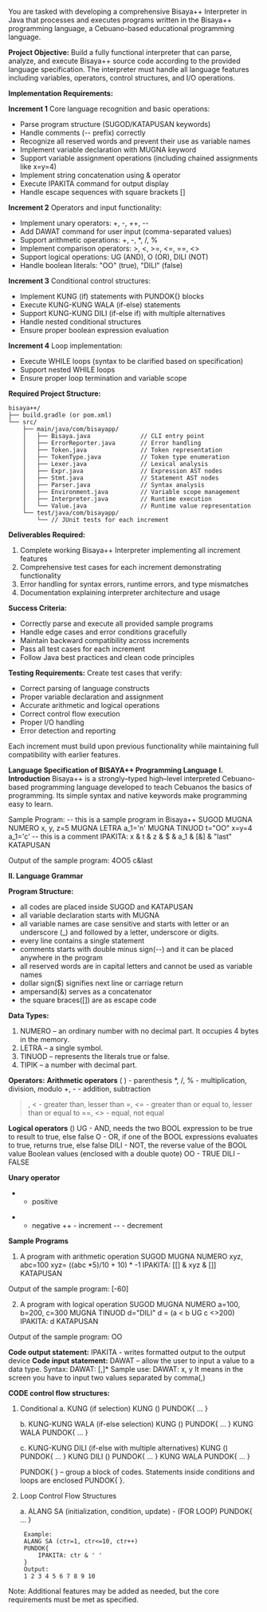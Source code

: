 You are tasked with developing a comprehensive Bisaya++ Interpreter in Java that processes and executes programs written in the Bisaya++ programming language, a Cebuano-based educational programming language.

**Project Objective:**
Build a fully functional interpreter that can parse, analyze, and execute Bisaya++ source code according to the provided language specification. The interpreter must handle all language features including variables, operators, control structures, and I/O operations.

**Implementation Requirements:**

**Increment 1**
Core language recognition and basic operations:
- Parse program structure (SUGOD/KATAPUSAN keywords)
- Handle comments (-- prefix) correctly
- Recognize all reserved words and prevent their use as variable names
- Implement variable declaration with MUGNA keyword
- Support variable assignment operations (including chained assignments like x=y=4)
- Implement string concatenation using & operator
- Execute IPAKITA command for output display
- Handle escape sequences with square brackets []

**Increment 2**
Operators and input functionality:
- Implement unary operators: +, -, ++, --
- Add DAWAT command for user input (comma-separated values)
- Support arithmetic operations: +, -, *, /, %
- Implement comparison operators: >, <, >=, <=, ==, <>
- Support logical operations: UG (AND), O (OR), DILI (NOT)
- Handle boolean literals: "OO" (true), "DILI" (false)

**Increment 3**
Conditional control structures:
- Implement KUNG (if) statements with PUNDOK{} blocks
- Execute KUNG-KUNG WALA (if-else) statements
- Support KUNG-KUNG DILI (if-else if) with multiple alternatives
- Handle nested conditional structures
- Ensure proper boolean expression evaluation

**Increment 4**
Loop implementation:
- Execute WHILE loops (syntax to be clarified based on specification)
- Support nested WHILE loops
- Ensure proper loop termination and variable scope

**Required Project Structure:**
```
bisaya++/
├── build.gradle (or pom.xml)
└── src/
    ├── main/java/com/bisayapp/
    │   ├── Bisaya.java              // CLI entry point
    │   ├── ErrorReporter.java       // Error handling
    │   ├── Token.java               // Token representation
    │   ├── TokenType.java           // Token type enumeration
    │   ├── Lexer.java               // Lexical analysis
    │   ├── Expr.java                // Expression AST nodes
    │   ├── Stmt.java                // Statement AST nodes
    │   ├── Parser.java              // Syntax analysis
    │   ├── Environment.java         // Variable scope management
    │   ├── Interpreter.java         // Runtime execution
    │   └── Value.java               // Runtime value representation
    └── test/java/com/bisayapp/
        └── // JUnit tests for each increment
```

**Deliverables Required:**
1. Complete working Bisaya++ Interpreter implementing all increment features
2. Comprehensive test cases for each increment demonstrating functionality
3. Error handling for syntax errors, runtime errors, and type mismatches
4. Documentation explaining interpreter architecture and usage

**Success Criteria:**
- Correctly parse and execute all provided sample programs
- Handle edge cases and error conditions gracefully
- Maintain backward compatibility across increments
- Pass all test cases for each increment
- Follow Java best practices and clean code principles

**Testing Requirements:**
Create test cases that verify:
- Correct parsing of language constructs
- Proper variable declaration and assignment
- Accurate arithmetic and logical operations
- Correct control flow execution
- Proper I/O handling
- Error detection and reporting

Each increment must build upon previous functionality while maintaining full compatibility with earlier features.

**Language Specification of BISAYA++ Programming Language**
**I. Introduction**
Bisaya++ is a strongly–typed high–level interpreted Cebuano-based programming language developed to teach Cebuanos
the basics of programming. Its simple syntax and native keywords make programming easy to learn.

Sample Program:
-- this is a sample program in Bisaya++
SUGOD
MUGNA NUMERO x, y, z=5
MUGNA LETRA a_1='n'
MUGNA TINUOD t="OO"
x=y=4
a_1='c'
-- this is a comment
IPAKITA: x & t & z & $ & a_1 & [&] & "last"
KATAPUSAN

Output of the sample program:
4OO5
c&last

**II. Language Grammar**

**Program Structure:**
- all codes are placed inside SUGOD and KATAPUSAN
- all variable declaration starts with MUGNA
- all variable names are case sensitive and starts with letter or an underscore (_) and followed by a letter, underscore or digits.
- every line contains a single statement
- comments starts with double minus sign(--) and it can be placed anywhere in the program
- all reserved words are in capital letters and cannot be used as variable names
- dollar sign($) signifies next line or carriage return
- ampersand(&) serves as a concatenator
- the square braces([]) are as escape code

**Data Types:**
1. NUMERO – an ordinary number with no decimal part. It occupies 4 bytes in the memory.
2. LETRA – a single symbol.
3. TINUOD – represents the literals true or false.
4. TIPIK – a number with decimal part.

**Operators:**
**Arithmetic operators**
( ) - parenthesis
*, /, % - multiplication, division, modulo
+, - - addition, subtraction
>, < - greater than, lesser than
>=, <= - greater than or equal to, lesser than or equal to
==, <> - equal, not equal

**Logical operators** (<BOOL expression><LogicalOperator><BOOL expression>)
UG - AND, needs the two BOOL expression to be true to result to true, else false
O - OR, if one of the BOOL expressions evaluates to true, returns true, else false
DILI - NOT, the reverse value of the BOOL value
Boolean values (enclosed with a double quote)
OO - TRUE
DILI - FALSE

**Unary operator**
+ - positive
- - negative
++ - increment
-- - decrement

**Sample Programs**
1. A program with arithmetic operation
SUGOD
    MUGNA NUMERO xyz, abc=100
    xyz= ((abc *5)/10 + 10) * -1
    IPAKITA: [[] & xyz & []]
KATAPUSAN

Output of the sample program:
[-60]

2. A program with logical operation
SUGOD
    MUGNA NUMERO a=100, b=200, c=300
    MUGNA TINUOD d="DILI"
    d = (a < b UG c <>200)
    IPAKITA: d
KATAPUSAN

Output of the sample program:
OO

**Code output statement:**
    IPAKITA - writes formatted output to the output device
**Code input statement:**
    DAWAT – allow the user to input a value to a data type.
    Syntax:
        DAWAT: <variableName>[,<variableName>]*
    Sample use:
        DAWAT: x, y
        It means in the screen you have to input two values separated by comma(,)
        
**CODE control flow structures:**
1. Conditional
    a. KUNG (if selection)
        KUNG (<BOOL expression>)
        PUNDOK{
            <statement>
            …
            <statement>
        }

    b. KUNG-KUNG WALA (if-else selection)
        KUNG (<BOOL expression>)
        PUNDOK{
            <statement>
            …
            <statement>
        }
        KUNG WALA
        PUNDOK{
            <statement>
            …
            <statement>
        }

    c. KUNG-KUNG DILI (if-else with multiple alternatives)
        KUNG (<BOOL expression>)
        PUNDOK{
            <statement>
            …
            <statement>
        }
        KUNG DILI (<BOOL expression>)
        PUNDOK{
            <statement>
            …
            <statement>
        }
        KUNG WALA
        PUNDOK{
            <statement>
            …
            <statement>
        }

    PUNDOK{ } – group a block of codes. Statements inside conditions and loops are enclosed PUNDOK{ }.

2. Loop Control Flow Structures

    a. ALANG SA (initialization, condition, update) - (FOR LOOP)
        PUNDOK{
            <statement>
            …
            <statement>
        }

        Example:
        ALANG SA (ctr=1, ctr<=10, ctr++)
        PUNDOK{
            IPAKITA: ctr & ' '
        }
        Output:
        1 2 3 4 5 6 7 8 9 10

Note: Additional features may be added as needed, but the core requirements must be met as specified.
